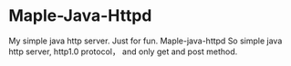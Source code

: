 # Maple-Java-Httpd
My simple java http server. Just for fun.
Maple-java-httpd
So simple java http server, http1.0 protocol， and only get and post method.
